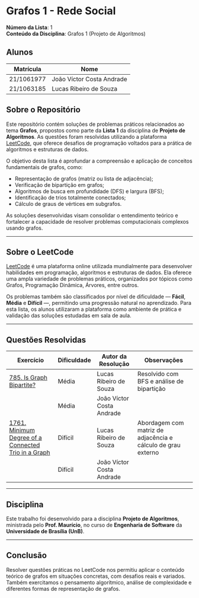 # Grafos 1 - Rede Social

**Número da Lista**: 1  
**Conteúdo da Disciplina**: Grafos 1 (Projeto de Algoritmos)

## Alunos

| Matrícula   | Nome                          |
|-------------|-------------------------------|
| 21/1061977  | João Víctor Costa Andrade     |
| 21/1063185  | Lucas Ribeiro de Souza        |

## Sobre o Repositório

Este repositório contém soluções de problemas práticos relacionados ao tema **Grafos**, propostos como parte da **Lista 1** da disciplina de **Projeto de Algoritmos**. As questões foram resolvidas utilizando a plataforma [LeetCode](https://leetcode.com/), que oferece desafios de programação voltados para a prática de algoritmos e estruturas de dados.

O objetivo desta lista é aprofundar a compreensão e aplicação de conceitos fundamentais de grafos, como:

- Representação de grafos (matriz ou lista de adjacência);
- Verificação de bipartição em grafos;
- Algoritmos de busca em profundidade (DFS) e largura (BFS);
- Identificação de trios totalmente conectados;
- Cálculo de graus de vértices em subgrafos.

As soluções desenvolvidas visam consolidar o entendimento teórico e fortalecer a capacidade de resolver problemas computacionais complexos usando grafos.

---

## Sobre o LeetCode

[LeetCode](https://leetcode.com) é uma plataforma online utilizada mundialmente para desenvolver habilidades em programação, algoritmos e estruturas de dados. Ela oferece uma ampla variedade de problemas práticos, organizados por tópicos como Grafos, Programação Dinâmica, Árvores, entre outros.

Os problemas também são classificados por nível de dificuldade — **Fácil**, **Média** e **Difícil** —, permitindo uma progressão natural no aprendizado. Para esta lista, os alunos utilizaram a plataforma como ambiente de prática e validação das soluções estudadas em sala de aula.

---

## Questões Resolvidas

| Exercício | Dificuldade | Autor da Resolução | Observações |
|---------|-----------|------------------|-----------|
| [785. Is Graph Bipartite?](https://leetcode.com/problems/is-graph-bipartite/) | Média | Lucas Ribeiro de Souza | Resolvido com BFS e análise de bipartição |
| []() | Média | João Víctor Costa Andrade |  |
| [1761. Minimum Degree of a Connected Trio in a Graph](https://leetcode.com/problems/minimum-degree-of-a-connected-trio-in-a-graph/) | Difícil | Lucas Ribeiro de Souza | Abordagem com matriz de adjacência e cálculo de grau externo |
| []() | Difícil | João Víctor Costa Andrade |  |

---

## Disciplina

Este trabalho foi desenvolvido para a disciplina **Projeto de Algoritmos**, ministrada pelo **Prof. Maurício**, no curso de **Engenharia de Software** da **Universidade de Brasília (UnB)**.

---

## Conclusão

Resolver questões práticas no LeetCode nos permitiu aplicar o conteúdo teórico de grafos em situações concretas, com desafios reais e variados. Também exercitamos o pensamento algorítmico, análise de complexidade e diferentes formas de representação de grafos.
